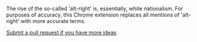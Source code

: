 The rise of the so-called 'alt-right' is, essentially, white nationalism. For purposes of accuracy, this Chrome extension replaces all mentions of 'alt-right' with more accurate terms.

[Submit a pull request if you have more ideas](https://github.com/husani/alt-right-white-nationalism)